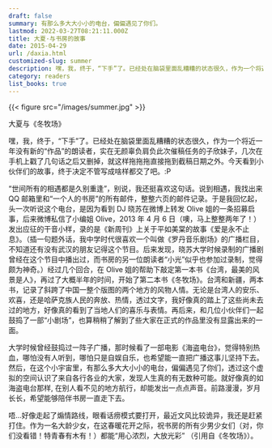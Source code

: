 ```yaml
---
draft: false
summary: 有那么多大大小小的电台，偏偏遇见了你们。
lastmod: 2022-03-27T08:21:11.000Z
title: 大夏·与书房的故事
date: 2015-04-29
url: /daxia.html
customized-slug: summer
description: 嘿，我，终于，“下手”了。已经处在脑袋里面乱糟糟的状态很久，作为一个将近一年没有新的“作品”的朗读者，实在无颜辜负肩负此次催稿任务的子欣妹子，几次在手机上戳了几句话之后又删掉，就这样拖拖拖直接拖到截稿日期之外。今天看到小伙伴们的故事，终于决定不管写成啥样都交了吧。:P
category: readers
list_books: true
---
```


{{< figure src="/images/summer.jpg" >}}

大夏与《冬牧场》

嘿，我，终于，“下手”了。已经处在脑袋里面乱糟糟的状态很久，作为一个将近一年没有新的“作品”的朗读者，实在无颜辜负肩负此次催稿任务的子欣妹子，几次在手机上戳了几句话之后又删掉，就这样拖拖拖直接拖到截稿日期之外。今天看到小伙伴们的故事，终于决定不管写成啥样都交了吧。:P

“世间所有的相遇都是久别重逢”，别说，我还挺喜欢这句话。说到相遇，我找出来 QQ 邮箱里和“一个人的书房”的所有邮件，整整六页的邮件记录。于是我回忆起，头一次听说这个电台，是因为看到 DJ 晓苏在微博上转发 Olive 姐的一条招募启事，后来微博私信了小编姐 Olive，2013 年 4 月 6 日（噢，马上整整两年了！）发出应征的干音小样，录的是《新周刊》上关于平如美棠的故事《爱是永不止息》。（插一句题外话，我中学时代很喜欢一个叫做《罗丹音乐剧场》的广播栏目，不知道还有没有武汉的朋友记得这个节目。后来发现，晓苏大学时候录制的广播剧曾经在这个节目中播出过，而书房的另一位朗读者“小光”似乎也参加过录制，觉得颇为神奇。）经过几个回合，在 Olive 姐的帮助下敲定第一本书《台湾，最美的风景是人》，再过了大概半年的时间，开始了第二本书《冬牧场》。台湾和新疆，两本书，记录了斜跨了中国一整个版图的两个地方的风物人情。无论是台湾人的安乐、欢喜，还是哈萨克族人民的奔放、热情，透过文字，我好像真的踏上了这些尚未去过的地方，好像真的看到了当地人们的喜乐与表情。再后来，和几位小伙伴们一起鼓捣了一部“小剧场”，也算稍稍了解到了些大家在正式的作品里没有显露出来的一面。

大学时候曾经鼓捣过一阵子广播，那时候看了一部电影《海盗电台》，觉得特别热血，哪怕没有人听到，哪怕只是自娱自乐，也希望能一直把广播这事儿坚持下去。然后，在这个小宇宙里，有那么多大大小小的电台，偏偏遇见了你们，透过这个虚拟的空间认识了来自各行各业的大家，发现人生真的有无数种可能。就好像真的如海盗电台那样, 在别人看不见的地方航行，却能发出一点点声音。前路漫漫，岁月长长，希望能够陪伴书房一直走下去。

唔…好像走起了煽情路线，眼看话痨模式要打开，最近文风比较诡异，我还是赶紧打住。作为一名大龄少女，在这春暖花开之际，祝书房的所有少男少女们（对，你们没看错！特青春有木有！）都能“用心浓烈，大放光彩” （引用自《冬牧场》）。